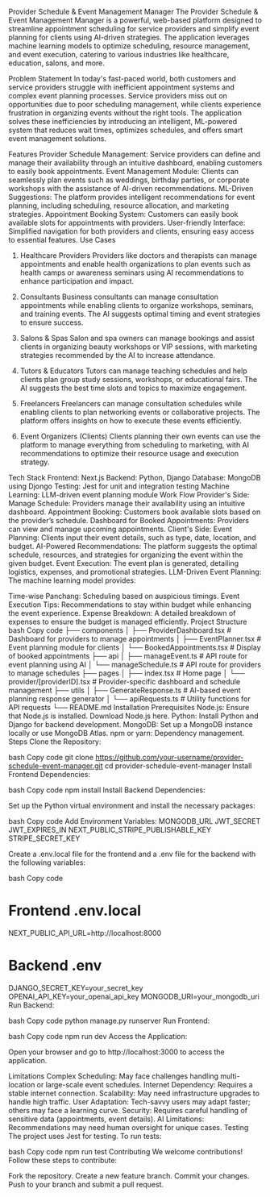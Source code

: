Provider Schedule & Event Management Manager
The Provider Schedule & Event Management Manager is a powerful, web-based platform designed to streamline appointment scheduling for service providers and simplify event planning for clients using AI-driven strategies. The application leverages machine learning models to optimize scheduling, resource management, and event execution, catering to various industries like healthcare, education, salons, and more.

Problem Statement
In today's fast-paced world, both customers and service providers struggle with inefficient appointment systems and complex event planning processes. Service providers miss out on opportunities due to poor scheduling management, while clients experience frustration in organizing events without the right tools. The application solves these inefficiencies by introducing an intelligent, ML-powered system that reduces wait times, optimizes schedules, and offers smart event management solutions.

Features
Provider Schedule Management: Service providers can define and manage their availability through an intuitive dashboard, enabling customers to easily book appointments.
Event Management Module: Clients can seamlessly plan events such as weddings, birthday parties, or corporate workshops with the assistance of AI-driven recommendations.
ML-Driven Suggestions: The platform provides intelligent recommendations for event planning, including scheduling, resource allocation, and marketing strategies.
Appointment Booking System: Customers can easily book available slots for appointments with providers.
User-friendly Interface: Simplified navigation for both providers and clients, ensuring easy access to essential features.
Use Cases
1. Healthcare Providers
Providers like doctors and therapists can manage appointments and enable health organizations to plan events such as health camps or awareness seminars using AI recommendations to enhance participation and impact.

2. Consultants
Business consultants can manage consultation appointments while enabling clients to organize workshops, seminars, and training events. The AI suggests optimal timing and event strategies to ensure success.

3. Salons & Spas
Salon and spa owners can manage bookings and assist clients in organizing beauty workshops or VIP sessions, with marketing strategies recommended by the AI to increase attendance.

4. Tutors & Educators
Tutors can manage teaching schedules and help clients plan group study sessions, workshops, or educational fairs. The AI suggests the best time slots and topics to maximize engagement.

5. Freelancers
Freelancers can manage consultation schedules while enabling clients to plan networking events or collaborative projects. The platform offers insights on how to execute these events efficiently.

6. Event Organizers (Clients)
Clients planning their own events can use the platform to manage everything from scheduling to marketing, with AI recommendations to optimize their resource usage and execution strategy.

Tech Stack
Frontend: Next.js
Backend: Python, Django
Database: MongoDB using Djongo
Testing: Jest for unit and integration testing
Machine Learning: LLM-driven event planning module
Work Flow
Provider's Side:
Manage Schedule: Providers manage their availability using an intuitive dashboard.
Appointment Booking: Customers book available slots based on the provider’s schedule.
Dashboard for Booked Appointments: Providers can view and manage upcoming appointments.
Client's Side:
Event Planning: Clients input their event details, such as type, date, location, and budget.
AI-Powered Recommendations: The platform suggests the optimal schedule, resources, and strategies for organizing the event within the given budget.
Event Execution: The event plan is generated, detailing logistics, expenses, and promotional strategies.
LLM-Driven Event Planning:
The machine learning model provides:

Time-wise Panchang: Scheduling based on auspicious timings.
Event Execution Tips: Recommendations to stay within budget while enhancing the event experience.
Expense Breakdown: A detailed breakdown of expenses to ensure the budget is managed efficiently.
Project Structure
bash
Copy code
├── components
│   ├── ProviderDashboard.tsx      # Dashboard for providers to manage appointments
│   ├── EventPlanner.tsx           # Event planning module for clients
│   └── BookedAppointments.tsx     # Display of booked appointments
├── api
│   ├── manageEvent.ts             # API route for event planning using AI
│   └── manageSchedule.ts          # API route for providers to manage schedules
├── pages
│   ├── index.tsx                  # Home page
│   └── provider/[providerID].tsx  # Provider-specific dashboard and schedule management
├── utils
│   ├── GenerateResponse.ts        # AI-based event planning response generator
│   └── apiRequests.ts             # Utility functions for API requests
└── README.md
Installation
Prerequisites
Node.js: Ensure that Node.js is installed. Download Node.js here.
Python: Install Python and Django for backend development.
MongoDB: Set up a MongoDB instance locally or use MongoDB Atlas.
npm or yarn: Dependency management.
Steps
Clone the Repository:

bash
Copy code
git clone https://github.com/your-username/provider-schedule-event-manager.git
cd provider-schedule-event-manager
Install Frontend Dependencies:

bash
Copy code
npm install
Install Backend Dependencies:

Set up the Python virtual environment and install the necessary packages:

bash
Copy code
Add Environment Variables:
MONGODB_URL
JWT_SECRET
JWT_EXPIRES_IN
NEXT_PUBLIC_STRIPE_PUBLISHABLE_KEY
STRIPE_SECRET_KEY

Create a .env.local file for the frontend and a .env file for the backend with the following variables:

bash
Copy code
# Frontend .env.local
NEXT_PUBLIC_API_URL=http://localhost:8000

# Backend .env
DJANGO_SECRET_KEY=your_secret_key
OPENAI_API_KEY=your_openai_api_key
MONGODB_URI=your_mongodb_uri
Run Backend:

bash
Copy code
python manage.py runserver
Run Frontend:

bash
Copy code
npm run dev
Access the Application:

Open your browser and go to http://localhost:3000 to access the application.

Limitations
Complex Scheduling: May face challenges handling multi-location or large-scale event schedules.
Internet Dependency: Requires a stable internet connection.
Scalability: May need infrastructure upgrades to handle high traffic.
User Adaptation: Tech-savvy users may adapt faster; others may face a learning curve.
Security: Requires careful handling of sensitive data (appointments, event details).
AI Limitations: Recommendations may need human oversight for unique cases.
Testing
The project uses Jest for testing. To run tests:

bash
Copy code
npm run test
Contributing
We welcome contributions! Follow these steps to contribute:

Fork the repository.
Create a new feature branch.
Commit your changes.
Push to your branch and submit a pull request.